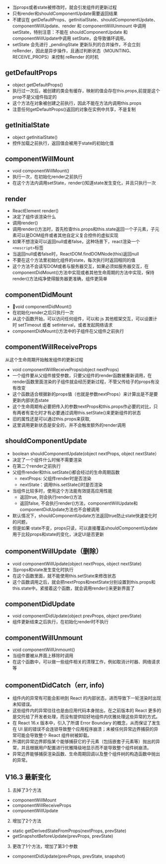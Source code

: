 
* 当props或者state被修改时，就会引发组件的更新过程
* 只有render和shouldComponentUpdate需要返回结果
* 不建议在 getDefaultProps、getInitialState、shouldComponentUpdate、componentWillUpdate、render 和 componentWillUnmount 中调用 setState，特别注意：不能在 shouldComponentUpdate 和 componentWillUpdate中调用 setState，会导致循环调用。
* setState 会先进行 _pendingState 更新队列的合并操作，不会立刻 reRender，因此是异步操作，且通过判断状态（MOUNTING、RECEIVE_PROPS）来控制 reRender 的时机



## getDefaultProps

* object getDefaultProps()
* 执行过一次后，被创建的类会有缓存，映射的值会存在this.props,前提是这个prop不是父组件指定的
* 这个方法在对象被创建之前执行，因此不能在方法内调用this.props
* 注意任何getDefaultProps()返回的对象在实例中共享，不是复制

## getInitialState

* object getInitialState()
* 控件加载之前执行，返回值会被用于state的初始化值

## componentWillMount

* void componentWillMount()
* 执行一次，在初始化render之前执行
* 在这个方法内调用setState，render()知道state发生变化，并且只执行一次

## render

* ReactElement render()
* 决定了组件该渲染什么
* 调用render()
* 调用render()方法时，首先检查this.props和this.state返回一个子元素，子元素可以是DOM组件或者其他自定义复合控件的虚拟实现
* 如果不想渲染可以返回null或者false，这种场景下，react渲染一个`<noscript>`标签
* 当返回null或者false时，ReactDOM.findDOMNode(this)返回null
* 不要在这个方法里初始化组件的state，每次执行时返回相同的值
* 这个方法不会读写DOM或者与服务器交互，如果必须如服务器交互，在componentDidMount()方法中实现或者其他生命周期的方法中实现，保持render()方法纯净使得服务器更准确，组件更简单

## componentDidMount

* void componentDidMount()
* 在初始化render之后只执行一次
* 从这个函数开始，可以访问任何组件，可以和 js 其他框架交互，可以设置计时 setTimeout 或者 setInterval，或者发起网络请求
* componentDidMount()方法中的子组件在父组件之前执行

## componentWillReceiveProps

从这个生命周期开始触发组件的更新过程

* void componentWillReceiveProps(object nextProps)
* 一个组件要从父组件接受参数，只要父组件的render函数被重新调用，在render函数里面渲染的子组件就会经历更新过程，不管父传给子的props有没有改变
* 这个函数适合根据新的props值（也就是参数nextProps）来计算出是不是要更新内部状态state
* 这个生命周期有必要把传入的参数nextProps和this.props作必要的对比，只有两者有变化时才有必要通过调用this.setState()来更新组件的状态
* 旧的属性还是可以通过this.props来获取,
* 这里调用更新状态是安全的，并不会触发额外的render调用

## shouldComponentUpdate

* boolean shouldComponentUpdate(object nextProps, object nextState）
* 决定了一个组件什么时候不需要渲染
* 在第二个render之前执行
* 父组件render和this.setState()都会经过的生命周期函数
    * nextProps: 父组件render时是否渲染
    * nextState：调用this.setState()时是否渲染
* 当组件比较多时，使用这个方法能有效提高应用性能
    * 返回true, 则会执行render()方法
    * 返回false, 不会执行render()方法，componentWillUpdate和componentDidUpdate方法也不会被调用
* 默认情况下，shouldComponentUpdate方法返回true防止state快速变化时的问题，
* 但是如果·state不变，props只读，可以直接覆盖shouldComponentUpdate用于比较props和state的变化，决定UI是否更新

## componentWillUpdate（删除）

* void componentWillUpdate(object nextProps, object nextState)
* 当props和state发生变化时执行
* 在这个函数里面，就不能使用this.setState来修改状态
* 这个函数调用之后，就会把nextProps和nextState分别设置到this.props和this.state中。紧接着这个函数，就会调用render()来更新界面了

## componentDidUpdate

* void componentDidUpdate(object prevProps, object prevState)
* 组件更新结束之后执行，在初始化render时不执行

## componentWillUnmount

* void componentWillUnmount()
* 当组件要被从界面上移除时调用
* 在这个函数中，可以做一些组件相关的清理工作，例如取消计时器、网络请求等

## componentDidCatch（err, info)

* 组件内的异常有可能会影响到 React 的内部状态，进而导致下一轮渲染时出现未知错误。
* 这些组件内的异常往往也是由应用代码本身抛出，在之前版本的 React 更多的是交托给了开发者处理，而没有提供较好地组件内优雅处理这些异常的方式。
* 在 React 16.x 版本中，引入了所谓 Error Boundary 的概念，从而保证了发生在 UI 层的错误不会连锁导致整个应用程序崩溃；未被任何异常边界捕获的异常可能会导致整个 React 组件树被卸载。
* 所谓的异常边界即指某个能够捕获它的子元素（包括嵌套子元素等）抛出的异常，并且根据用户配置进行优雅降级地显示而不是导致整个组件树崩溃。
* 异常边界能够捕获渲染函数、生命周期回调以及整个组件树的构造函数中抛出的异常。


## V16.3 最新变化

1. 去掉了3个方法
* componentWillMount
* componentWillReceiveProps
* componentWillUpdate

2. 增加了2个方法
* static getDerivedStateFromProps(nextProps, prevState)
* getSnapshotBeforeUpdate(prevProps, prevState)

3. 更改了1个方法，增加了第3个参数
* componentDidUpdate(prevProps, prevState, snapshot)






























